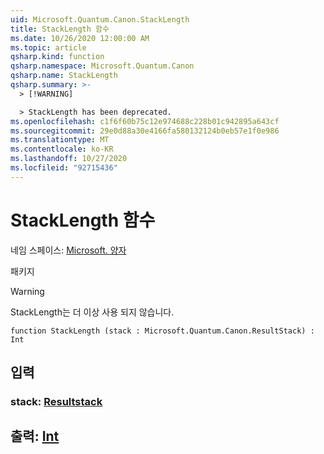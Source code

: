 ```yaml
---
uid: Microsoft.Quantum.Canon.StackLength
title: StackLength 함수
ms.date: 10/26/2020 12:00:00 AM
ms.topic: article
qsharp.kind: function
qsharp.namespace: Microsoft.Quantum.Canon
qsharp.name: StackLength
qsharp.summary: >-
  > [!WARNING]

  > StackLength has been deprecated.
ms.openlocfilehash: c1f6f60b75c12e974688c228b01c942895a643cf
ms.sourcegitcommit: 29e0d88a30e4166fa580132124b0eb57e1f0e986
ms.translationtype: MT
ms.contentlocale: ko-KR
ms.lasthandoff: 10/27/2020
ms.locfileid: "92715436"
---
```

# <a name="stacklength-function"></a>StackLength 함수

네임 스페이스: [Microsoft. 양자](xref:Microsoft.Quantum.Canon)

패키지 [](https://nuget.org/packages/)


> [!WARNING]
> StackLength는 더 이상 사용 되지 않습니다.



```qsharp
function StackLength (stack : Microsoft.Quantum.Canon.ResultStack) : Int
```


## <a name="input"></a>입력

### <a name="stack--resultstack"></a>stack: [Resultstack](xref:Microsoft.Quantum.Canon.ResultStack)





## <a name="output--int"></a>출력: [Int](xref:microsoft.quantum.lang-ref.int)

